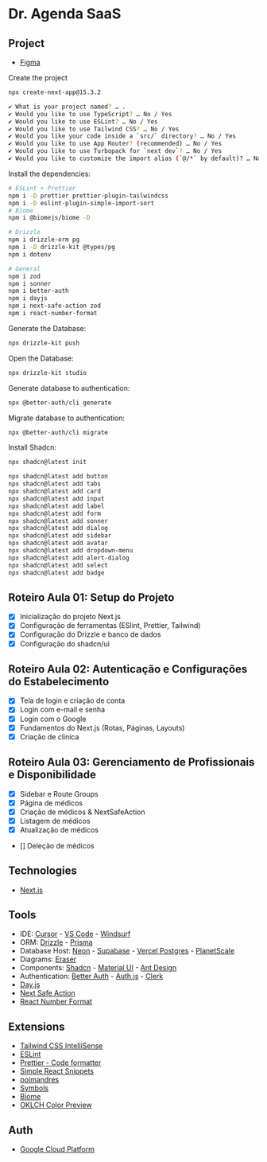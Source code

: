 # Dr. Agenda SaaS

## Project

- [Figma](https://www.figma.com/design/eVnp1AIXMni6ZGqe94blIp/dr.agenda?node-id=356-126&p=f&t=uiUSFSTIvjU6vNuc-0)

Create the project

```sh
npx create-next-app@15.3.2
```

```sh
✔ What is your project named? … .
✔ Would you like to use TypeScript? … No / Yes
✔ Would you like to use ESLint? … No / Yes
✔ Would you like to use Tailwind CSS? … No / Yes
✔ Would you like your code inside a `src/` directory? … No / Yes
✔ Would you like to use App Router? (recommended) … No / Yes
✔ Would you like to use Turbopack for `next dev`? … No / Yes
✔ Would you like to customize the import alias (`@/*` by default)? … No / Yes
```

Install the dependencies:

```sh
# ESLint + Prettier
npm i -D prettier prettier-plugin-tailwindcss
npm i -D eslint-plugin-simple-import-sort
# Biome
npm i @biomejs/biome -D

# Drizzle
npm i drizzle-orm pg
npm i -D drizzle-kit @types/pg
npm i dotenv

# General
npm i zod
npm i sonner
npm i better-auth
npm i dayjs
npm i next-safe-action zod
npm i react-number-format
```

Generate the Database:
```sh
npx drizzle-kit push
```

Open the Database:
```sh
npx drizzle-kit studio
```

Generate database to authentication:
```sh
npx @better-auth/cli generate
```

Migrate database to authentication:
```sh
npx @better-auth/cli migrate
```

Install Shadcn:
```sh
npx shadcn@latest init

npx shadcn@latest add button
npx shadcn@latest add tabs
npx shadcn@latest add card
npx shadcn@latest add input
npx shadcn@latest add label
npx shadcn@latest add form
npx shadcn@latest add sonner
npx shadcn@latest add dialog
npx shadcn@latest add sidebar
npx shadcn@latest add avatar
npx shadcn@latest add dropdown-menu
npx shadcn@latest add alert-dialog
npx shadcn@latest add select
npx shadcn@latest add badge
```

## Roteiro Aula 01: Setup do Projeto

- [x] Inicialização do projeto Next.js
- [x] Configuração de ferramentas (ESlint, Prettier, Tailwind)
- [x] Configuração do Drizzle e banco de dados
- [x] Configuração do shadcn/ui

## Roteiro Aula 02: Autenticação e Configurações do Estabelecimento

- [x] Tela de login e criação de conta
- [x] Login com e-mail e senha
- [x] Login com o Google
- [x] Fundamentos do Next.js (Rotas, Páginas, Layouts)
- [x] Criação de clínica

## Roteiro Aula 03: Gerenciamento de Profissionais e Disponibilidade

- [x] Sidebar e Route Groups
- [x] Página de médicos
- [x] Criação de médicos & NextSafeAction
- [x] Listagem de médicos
- [x] Atualização de médicos
- [] Deleção de médicos

## Technologies

- [Next.js](https://nextjs.org)

## Tools

- IDE: [Cursor](https://www.cursor.com/) - [VS Code](https://code.visualstudio.com) - [Windsurf](https://windsurf.com/editor)
- ORM: [Drizzle](https://orm.drizzle.team) - [Prisma](https://www.prisma.io)
- Database Host: [Neon](https://neon.tech/) - [Supabase](https://supabase.com) - [Vercel Postgres](https://vercel.com/docs/postgres) - [PlanetScale](https://planetscale.com)
- Diagrams: [Eraser](https://app.eraser.io/)
- Components: [Shadcn](https://ui.shadcn.com) - [Material UI](https://mui.com/material-ui/) - [Ant Design](https://ant.design)
- Authentication: [Better Auth](https://www.better-auth.com) - [Auth.js](https://authjs.dev) - [Clerk](https://clerk.com)
- [Day.js](https://day.js.org)
- [Next Safe Action](https://next-safe-action.dev)
- [React Number Format](https://s-yadav.github.io/react-number-format/docs/intro/)

## Extensions

- [Tailwind CSS IntelliSense](https://marketplace.cursorapi.com/items?itemName=bradlc.vscode-tailwindcss)
- [ESLint](https://marketplace.cursorapi.com/items?itemName=dbaeumer.vscode-eslint)
- [Prettier - Code formatter](https://marketplace.cursorapi.com/items?itemName=esbenp.prettier-vscode)
- [Simple React Snippets](https://marketplace.cursorapi.com/items?itemName=burkeholland.simple-react-snippets)
- [poimandres](https://marketplace.cursorapi.com/items?itemName=pmndrs.pmndrs)
- [Symbols](https://marketplace.cursorapi.com/items?itemName=miguelsolorio.symbols)
- [Biome](https://marketplace.cursorapi.com/items?itemName=biomejs.biome)
- [OKLCH Color Preview](https://marketplace.cursorapi.com/items?itemName=nize.oklch-preview)


## Auth

- [Google Cloud Platform](https://console.cloud.google.com/welcome)

<!-- Senha: A7_____ -->